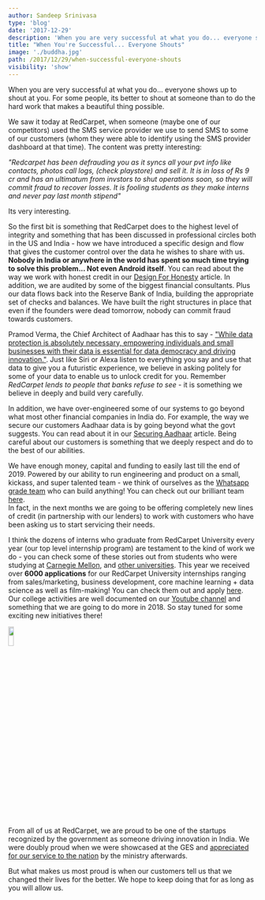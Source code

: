 ```yaml
---
author: Sandeep Srinivasa
type: 'blog'
date: '2017-12-29'
description: 'When you are very successful at what you do... everyone shows up to shout at you'
title: "When You're Successful... Everyone Shouts"
image: './buddha.jpg'
path: /2017/12/29/when-successful-everyone-shouts
visibility: 'show'
---
```


When you are very successful at what you do... everyone shows up to shout at you. For some people, its better to shout at someone than to do the hard work that makes a beautiful thing possible.

We saw it today at RedCarpet, when someone (maybe one of our competitors) used the SMS service provider we use to send SMS to some of our customers (whom they were able to identify using the SMS provider dashboard at that time). The content was pretty interesting:

_"Redcarpet has been defrauding you as it syncs all your pvt info like contacts, photos call logs, (check playstore) and sell it. It is in loss of Rs 9 cr and has an ultimatum from invstors to shut operations soon, so they will commit fraud to recover losses. It is fooling students as they make interns and never pay last month stipend"_

Its very interesting.

So the first bit is something that RedCarpet does to the highest level of integrity and something that has been discussed in professional circles both in the US and India - how we have introduced a specific design and flow that gives the customer control over the data he wishes to share with us. **Nobody in India or anywhere in the world has spent so much time trying to solve this problem... Not even Android itself**. You can read about the way we work with honest credit in our [Design For Honesty](https://www.redcarpetup.com/2017/11/29/design-for-honesty/) article.
In addition, we are audited by some of the biggest financial consultants. Plus our data flows back into the Reserve Bank of India, building the appropriate set of checks and balances. We have built the right structures in place that even if the founders were dead tomorrow, nobody can commit fraud towards customers.

Pramod Verma, the Chief Architect of Aadhaar has this to say - ["While data protection is absolutely necessary, empowering individuals and small businesses with their data is essential for data democracy and driving innovation."](https://twitter.com/pramodkvarma/status/946226662449995777). Just like Siri or Alexa listen to everything you say and use that data to give you a futuristic experience, we believe in asking politely for some of your data to enable us to unlock credit for you. Remember _RedCarpet lends to people that banks refuse to see_ - it is something we believe in deeply and build very carefully.

In addition, we have over-engineered some of our systems to go beyond what most other financial companies in India do. For example, the way we secure our customers Aadhaar data is by going beyond what the govt suggests. You can read about it in our [Securing Aadhaar](https://www.redcarpetup.com/2017/09/18/securely-encrypting-aadhaar/) article. Being careful about our customers is something that we deeply respect and do to the best of our abilities.

We have enough money, capital and funding to easily last till the end of 2019. Powered by our ability to run engineering and product on a small, kickass, and super talented team - we think of ourselves as the [Whatsapp grade team](https://www.wired.com/2015/09/whatsapp-serves-900-million-users-50-engineers/) who can build anything! You can check out our brilliant team [here](https://www.redcarpetup.com/about).  
In fact, in the next months we are going to be offering completely new lines of credit (in partnership with our lenders) to work with customers who have been asking us to start servicing their needs.

I think the dozens of interns who graduate from RedCarpet University every year (our top level internship program) are testament to the kind of work we do - you can check some of these stories out from students who were studying at [Carnegie Mellon](https://www.redcarpetup.com/2017/08/24/rc-intern-talk-mehar/), and [other universities](https://www.redcarpetup.com/2017/07/14/rc-intern-talk/). This year we received over **6000 applications** for our RedCarpet University internships ranging from sales/marketing, business development, core machine learning + data science as well as film-making! You can check them out and apply [here](https://internshala.com/internships/internship-at-RedCarpetUp%20Incorporation).
Our college activities are well documented on our [Youtube channel](https://www.youtube.com/channel/UCnQDafd2nL0ziwJjO5O3Hsw/videos) and something that we are going to do more in 2018. So stay tuned for some exciting new initiatives there!

<img src="/images/blogs/g.jpg" width="15%" height="10%" style = "border:none">

From all of us at RedCarpet, we are proud to be one of the startups recognized by the government as someone driving innovation in India. We were doubly proud when we were showcased at the GES and [appreciated for our service to the nation](https://twitter.com/DIPPGOI/status/938345126526459905/photo/1) by the ministry afterwards.

But what makes us most proud is when our customers tell us that we changed their lives for the better. We hope to keep doing that for as long as you will allow us.
